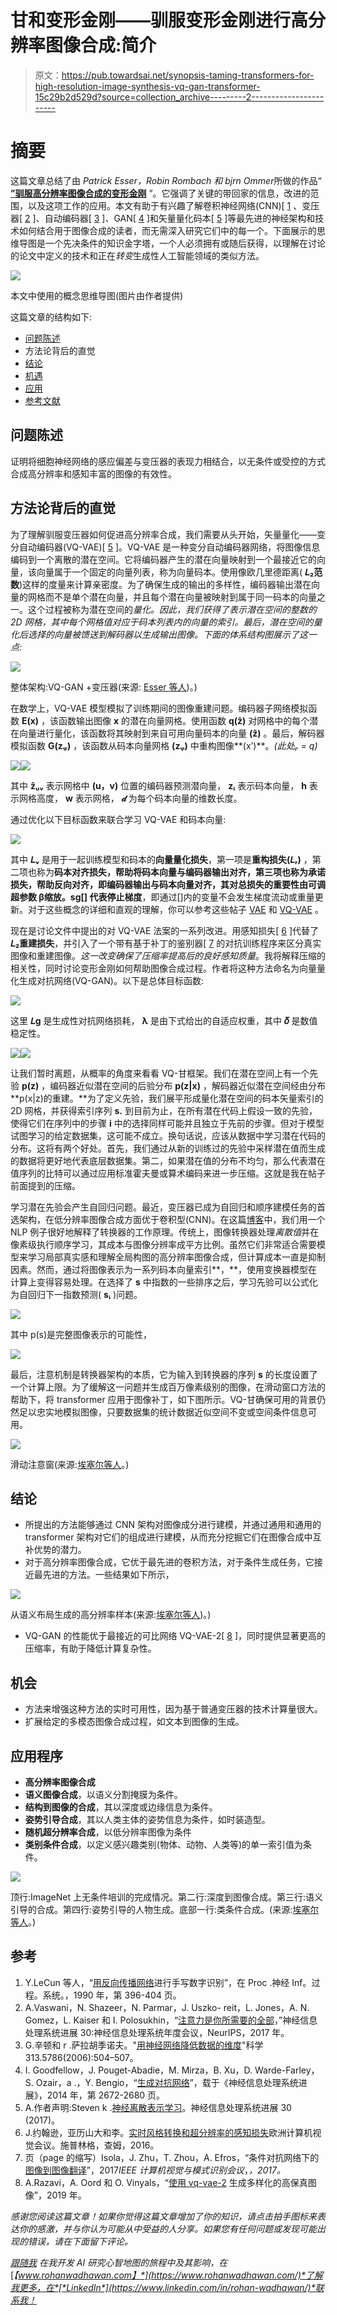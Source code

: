 # 甘和变形金刚——驯服变形金刚进行高分辨率图像合成:简介

> 原文：<https://pub.towardsai.net/synopsis-taming-transformers-for-high-resolution-image-synthesis-vq-gan-transformer-15c29b2d529d?source=collection_archive---------2----------------------->

# 摘要

这篇文章总结了由 *Patrick Esser，Robin Rombach 和 bjrn Ommer*所做的作品“ [**”驯服高分辨率图像合成的变形金刚**](https://arxiv.org/abs/2012.09841) ”。它强调了关键的带回家的信息，改进的范围，以及这项工作的应用。本文有助于有兴趣了解卷积神经网络(CNN)[ [1](https://dl.acm.org/doi/10.5555/109230.109279) 、变压器[ [2](https://arxiv.org/abs/1706.03762) ]、自动编码器[ [3](https://www.science.org/doi/10.1126/science.1127647) ]、GAN[ [4](https://arxiv.org/abs/1406.2661) ]和矢量量化码本[ [5](https://arxiv.org/abs/1711.00937) ]等最先进的神经架构和技术如何结合用于图像合成的读者，而无需深入研究它们中的每一个。下面展示的思维导图是一个先决条件的知识金字塔，一个人必须拥有或随后获得，以理解在讨论的论文中定义的技术和正在*转变*生成性人工智能领域的类似方法。

![](img/0411307bd4f5bcd467339b035c51b78a.png)

本文中使用的概念思维导图(图片由作者提供)

这篇文章的结构如下:

*   [问题陈述](#e05c)
*   方法论背后的直觉
*   [结论](#e651)
*   [机遇](#5b07)
*   [应用](#ffbd)
*   [参考文献](#ff26)

## 问题陈述

证明将细胞神经网络的感应偏差与变压器的表现力相结合，以无条件或受控的方式合成高分辨率和感知丰富的图像的有效性。

## 方法论背后的直觉

为了理解驯服变压器如何促进高分辨率合成，我们需要从头开始，矢量量化——变分自动编码器(VQ-VAE)[ [5](https://arxiv.org/abs/1711.00937) ]。VQ-VAE 是一种变分自动编码器网络，将图像信息编码到一个离散的潜在空间。它将编码器产生的潜在向量映射到一个最接近它的向量，该向量属于一个固定的向量列表，称为向量码本。使用像欧几里德距离( **𝘓₂范数**)这样的度量来计算亲密度。为了确保生成的输出的多样性，编码器输出潜在向量的网格而不是单个潜在向量，并且每个潜在向量被映射到属于同一码本的向量之一。这个过程被称为潜在空间的*量化。因此，我们获得了表示潜在空间的整数的 2D 网格，其中每个网格值对应于码本列表内的向量的索引。最后，潜在空间的量化后选择的向量被馈送到解码器以生成输出图像。下面的体系结构图展示了这一点:*

![](img/555cb7064dcc363a317e636fb779855c.png)

整体架构:VQ-GAN +变压器(来源: [Esser 等人](https://openaccess.thecvf.com/content/CVPR2021/papers/Esser_Taming_Transformers_for_High-Resolution_Image_Synthesis_CVPR_2021_paper.pdf))。)

在数学上，VQ-VAE 模型模拟了训练期间的图像重建问题。编码器子网络模拟函数 **E(x)** ，该函数输出图像 **x** 的潜在向量网格。使用函数 **q(ẑ)** 对网格中的每个潜在向量进行量化，该函数将其映射到来自可用向量码本的向量 **(ẑ)** 。最后，解码器模拟函数 **G(zᵩ)** ，该函数从码本向量网格 **(zᵩ)** 中重构图像**(x’)**。*(此处ᵩ = q)*

![](img/0916e821d4545e9552fc11b0eccd8965.png)![](img/402570fbd39b1c49ef5f7eea020cfc66.png)

其中 **ẑᵤᵥ** 表示网格中 **(u，v)** 位置的编码器预测潜向量， **zᵢ** 表示码本向量， **h** 表示网格高度， **w** 表示网格， **𝒹** 为每个码本向量的维数长度。

通过优化以下目标函数来联合学习 VQ-VAE 和码本向量:

![](img/245911310a64c96c50ca9dd80c536505.png)

其中 **𝘓ᵥ** 是用于一起训练模型和码本的**向量量化损失**，第一项是**重构损失(𝘓ᵣ)** ，第二项也称为**码本对齐损失，**帮助将码本向量与编码器输出对齐，第三项也称为**承诺损失，**帮助反向对齐，即编码器输出与码本向量对齐，其对总损失的重要性由可调超参数 **β缩放。sg[]** 代表**停止梯度**，即通过[]内的变量不会发生梯度流动或重量更新。对于这些概念的详细和直观的理解，你可以参考这些帖子 [VAE](https://www.jeremyjordan.me/variational-autoencoders/) 和 [VQ-VAE](https://ml.berkeley.edu/blog/posts/vq-vae/) 。

现在是讨论文件中提出的对 VQ-VAE 法案的一系列改进。用感知损失[ [6](https://arxiv.org/abs/1603.08155) ]代替了 **𝘓₂重建损失**，并引入了一个带有基于补丁的鉴别器[ [7](https://arxiv.org/abs/1611.07004) 的对抗训练程序来区分真实图像和重建图像。*这一改变确保了压缩率提高后的良好感知质量*。我将解释压缩的相关性，同时讨论变形金刚如何帮助图像合成过程。作者将这种方法命名为向量量化生成对抗网络(VQ-GAN)。以下是总体目标函数:

![](img/eb99d896337ddb36564b1aa44ecd9be3.png)

这里 **𝘓g** 是生成性对抗网络损耗， **λ** 是由下式给出的自适应权重，其中 **𝛿** 是数值稳定性。

![](img/8282d63ee9ca4e66cbbd184529d212ee.png)![](img/5a7bc31d8af07ee25b3a4c6579276745.png)

让我们暂时离题，从概率的角度来看看 VQ-甘框架。我们在潜在空间上有一个先验 **p(z)** ，编码器近似潜在空间的后验分布 **p(z|x)** ，解码器近似潜在空间经由分布 **p(x|z)的重建。**为了定义先验，我们展平形成量化潜在空间的码本矢量索引的 2D 网格，并获得索引序列 **s.** 到目前为止，在所有潜在代码上假设一致的先验，使得它们在序列中的步骤 **i** 中的选择同样可能并且独立于先前的步骤。但对于模型试图学习的给定数据集，这可能不成立。换句话说，应该从数据中学习潜在代码的分布。这将有两个好处。首先，我们通过从新的训练过的先验中采样潜在值而生成的数据将更好地代表底层数据集。第二，如果潜在值的分布不均匀，那么代表潜在值序列的比特可以通过应用标准霍夫曼或算术编码来进一步压缩。这就是我在帖子前面提到的压缩。

学习潜在先验会产生自回归问题。最近，变压器已成为自回归和顺序建模任务的首选架构，在低分辨率图像合成方面优于卷积型(CNN)。在这篇[博客](https://jalammar.github.io/illustrated-transformer/)中，我们用一个 NLP 例子很好地解释了转换器的工作原理。传统上，图像转换器处理*离散值*并在像素级执行顺序学习，其成本与图像分辨率成平方比例。虽然它们非常适合需要模型来学习局部真实感和理解全局构图的高分辨率图像合成，但计算成本一直是抑制因素。然而，通过将图像表示为一系列码本向量索引**，**，使用变换器模型在计算上变得容易处理。在选择了 **s** 中指数的一些排序之后，学习先验可以公式化为自回归下一指数预测( **sᵢ** )问题。

![](img/066e5d47799f8d2a737a96224d85aa03.png)

其中 p(s)是完整图像表示的可能性，

![](img/208ff50e5b5873b27f1116d1b65c6dc7.png)

最后，注意机制是转换器架构的本质，它为输入到转换器的序列 **s** 的长度设置了一个计算上限。为了缓解这一问题并生成百万像素级别的图像，在滑动窗口方法的帮助下，将 transformer 应用于图像补丁，如下图所示。VQ-甘确保可用的背景仍然足以忠实地模拟图像，只要数据集的统计数据近似空间不变或空间条件信息可用。

![](img/5188a87e00aae93911408fa09d961757.png)

滑动注意窗(来源:[埃塞尔等人](https://openaccess.thecvf.com/content/CVPR2021/papers/Esser_Taming_Transformers_for_High-Resolution_Image_Synthesis_CVPR_2021_paper.pdf)。)

## 结论

*   所提出的方法能够通过 CNN 架构对图像成分进行建模，并通过通用和通用的 transformer 架构对它们的组成进行建模，从而充分挖掘它们在图像合成中互补优势的潜力。
*   对于高分辨率图像合成，它优于最先进的卷积方法，对于条件生成任务，它接近最先进的方法。一些结果如下所示，

![](img/c2ec90b71a580694e32fef53ce03131d.png)

从语义布局生成的高分辨率样本(来源:[埃塞尔等人](https://openaccess.thecvf.com/content/CVPR2021/papers/Esser_Taming_Transformers_for_High-Resolution_Image_Synthesis_CVPR_2021_paper.pdf))。)

*   VQ-GAN 的性能优于最接近的可比网络 VQ-VAE-2[ [8](https://arxiv.org/abs/1906.00446) ]，同时提供显著更高的压缩率，有助于降低计算复杂性。

## 机会

*   方法来增强这种方法的实时可用性，因为基于普通变压器的技术计算量很大。
*   扩展给定的多模态图像合成过程，如文本到图像的生成。

## 应用程序

*   **高分辨率图像合成**
*   **语义图像合成**，以语义分割掩膜为条件。
*   **结构到图像的合成**，其以深度或边缘信息为条件。
*   **姿势引导合成**，其以人类主体的姿势信息为条件，如时装造型。
*   **随机超分辨率合成**，以低分辨率图像为条件
*   **类别条件合成**，以定义感兴趣类别(物体、动物、人类等)的单一索引值为条件。

![](img/fdeb0530603ba514ece847932223606d.png)

顶行:ImageNet 上无条件培训的完成情况。第二行:深度到图像合成。第三行:语义引导的合成。第四行:姿势引导的人物生成。底部一行:类条件合成。(来源:[埃塞尔等人](https://openaccess.thecvf.com/content/CVPR2021/papers/Esser_Taming_Transformers_for_High-Resolution_Image_Synthesis_CVPR_2021_paper.pdf)。)

## 参考

1.  Y.LeCun 等人，“[用反向传播网络](https://dl.acm.org/doi/10.5555/109230.109279)进行手写数字识别”，在 Proc .神经 Inf。过程。系统。，1990 年，第 396-404 页。
2.  A.Vaswani，N. Shazeer，N. Parmar，J. Uszko- reit，L. Jones，A. N. Gomez，L. Kaiser 和 I. Polosukhin，“[注意力是你所需要的全部](http://iv.org/abs/1706.03762)，”神经信息处理系统进展 30:神经信息处理系统年度会议，NeurIPS，2017 年。
3.  G.辛顿和 r .萨拉胡季诺夫。"[用神经网络降低数据的维度](https://www.science.org/doi/10.1126/science.1127647)"科学 313.5786(2006):504–507。
4.  I. Goodfellow，J. Pouget-Abadie，M. Mirza，B. Xu，D. Warde-Farley，S. Ozair，a .，Y. Bengio，“[生成对抗网络](https://arxiv.org/abs/1406.2661)”，载于《神经信息处理系统进展》，2014 年，第 2672-2680 页。
5.  A.作者声明:Steven k .[神经离散表示学习](https://arxiv.org/abs/1711.00937)。神经信息处理系统进展 30 (2017)。
6.  J.约翰逊，亚历山大和李。[实时风格转换和超分辨率的感知损失](https://arxiv.org/abs/1603.08155)欧洲计算机视觉会议。施普林格，查姆，2016。
7.  页（page 的缩写）Isola，J. Zhu，T. Zhou，A. Efros，“条件对抗网络下的[图像到图像翻译](https://arxiv.org/abs/1611.07004)”，2017*IEEE 计算机视觉与模式识别会议*，*，2017。*
8.  A.Razavi，A. Oord 和 O. Vinyals，“[使用 vq-vae-2](https://arxiv.org/abs/1906.00446) 生成多样化的高保真图像”，2019 年。

*感谢您阅读这篇文章！如果你觉得这篇文章增加了你的知识，请点击拍手图标来表达你的感激，并与你认为可能从中受益的人分享。如果您有任何问题或发现可能出现的错误，请在下面留下评论。*

[*跟随我*](https://medium.com/@rohanwadhawan) *在我开发 AI 研究心智地图的旅程中及其影响，在*[*【www.rohanwadhawan.com】*](https://www.rohanwadhawan.com/)*了解我更多，在*[*LinkedIn*](https://www.linkedin.com/in/rohan-wadhawan/)*联系我！*